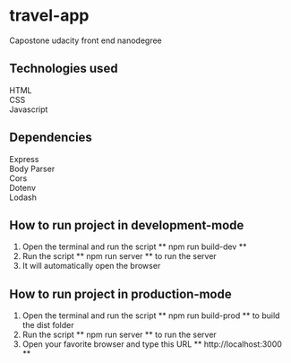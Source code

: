 # travel-app
Capostone udacity front end nanodegree

## Technologies used
HTML   
CSS  
Javascript  

## Dependencies
Express  
Body Parser  
Cors  
Dotenv   
Lodash

## How to run project in development-mode
1. Open the terminal and run the script ** npm run build-dev **
2. Run the script ** npm run server ** to run the server
3. It will automatically open the browser


## How to run project in production-mode
1. Open the terminal and run the script ** npm run build-prod ** to build the dist folder
2. Run the script ** npm run server ** to run the server
3. Open your favorite browser and type this URL ** http://localhost:3000 **

